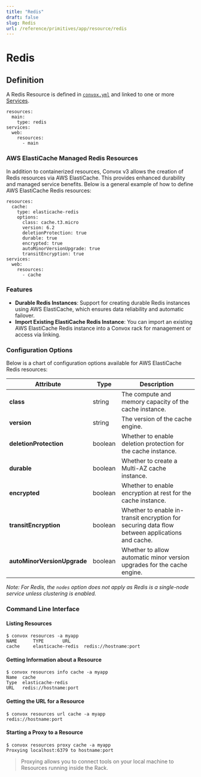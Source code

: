 ```yaml
---
title: "Redis"
draft: false
slug: Redis
url: /reference/primitives/app/resource/redis
---
```

# Redis

## Definition

A Redis Resource is defined in [```convox.yml```](/configuration/convox-yml) and linked to one or more [Services](/reference/primitives/app/service).

```
resources:
  main:
    type: redis
services:
  web:
    resources:
      - main
```

### AWS ElastiCache Managed Redis Resources

In addition to containerized resources, Convox v3 allows the creation of Redis resources via AWS ElastiCache. This provides enhanced durability and managed service benefits. Below is a general example of how to define AWS ElastiCache Redis resources:

```
resources:
  cache:
    type: elasticache-redis
    options:
      class: cache.t3.micro
      version: 6.2
      deletionProtection: true
      durable: true
      encrypted: true
      autoMinorVersionUpgrade: true
      transitEncryption: true
services:
  web:
    resources:
      - cache
```

### Features

- **Durable Redis Instances**: Support for creating durable Redis instances using AWS ElastiCache, which ensures data reliability and automatic failover.
- **Import Existing ElastiCache Redis Instance**: You can import an existing AWS ElastiCache Redis instance into a Convox rack for management or access via linking.

### Configuration Options

Below is a chart of configuration options available for AWS ElastiCache Redis resources:

| Attribute                | Type    | Description                                                                                       |
| ------------------------ | ------- | ------------------------------------------------------------------------------------------------- |
| **class**                | string  | The compute and memory capacity of the cache instance.                                             |
| **version**              | string  | The version of the cache engine.                                                                   |
| **deletionProtection**   | boolean | Whether to enable deletion protection for the cache instance.                                      |
| **durable**              | boolean | Whether to create a Multi-AZ cache instance.                                                       |
| **encrypted**            | boolean | Whether to enable encryption at rest for the cache instance.                                       |
| **transitEncryption**    | boolean | Whether to enable in-transit encryption for securing data flow between applications and cache.     |
| **autoMinorVersionUpgrade** | boolean | Whether to allow automatic minor version upgrades for the cache engine.                           |

*Note: For Redis, the `nodes` option does not apply as Redis is a single-node service unless clustering is enabled.*

### Command Line Interface

#### Listing Resources
```
$ convox resources -a myapp
NAME      TYPE       URL
cache     elasticache-redis  redis://hostname:port
```

#### Getting Information about a Resource
```
$ convox resources info cache -a myapp
Name  cache
Type  elasticache-redis
URL   redis://hostname:port
```

#### Getting the URL for a Resource
```
$ convox resources url cache -a myapp
redis://hostname:port
```

#### Starting a Proxy to a Resource
```
$ convox resources proxy cache -a myapp
Proxying localhost:6379 to hostname:port
```
> Proxying allows you to connect tools on your local machine to Resources running inside the Rack.
